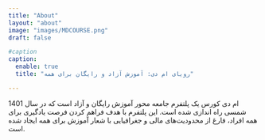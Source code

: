 ```yaml
---
title: "About"
layout: "about"
image: "images/MDCOURSE.png"
draft: false

#caption
caption:
  enable: true
  title: "رویای ام دی: آموزش آزاد و رایگان برای همه"

---
```

ام دی کورس یک پلتفرم جامعه محور آموزش رایگان و آزاد است که در سال 1401 شمسی راه اندازی شده است. این پلتفرم با هدف فراهم کردن فرصت یادگیری برای همه افراد، فارغ از محدودیت‌های مالی و جغرافیایی با شعار آموزش برای همه ایجاد شده است. 

